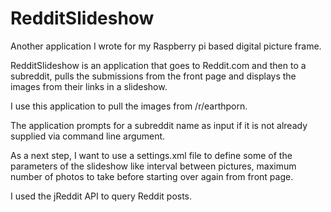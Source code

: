 RedditSlideshow
===============

Another application I wrote for my Raspberry pi based digital picture frame.

RedditSlideshow is an application that goes to Reddit.com and then to a subreddit, pulls the submissions from the front page and displays the images from their links in a slideshow.

I use this application to pull the images from /r/earthporn.

The application prompts for a subreddit name as input if it is not already supplied via command line argument.

As a next step, I want to use a settings.xml file to define some of the parameters of the slideshow like interval between pictures, maximum number of photos to take before starting over again from front page.

I used the jReddit API to query Reddit posts.
